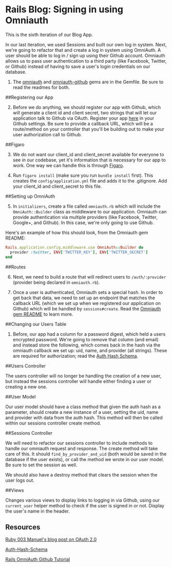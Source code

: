 # Rails Blog: Signing in using Omniauth

This is the sixth iteration of our Blog App.

In our last iteration, we used Sessions and built our own log in system. Next, we're going to refactor that and create a log in system using OmniAuth. A user should be able to log in / sign up using their Github account. Omniauth allows us to pass user authentication to a third party (like Facebook, Twitter, or Github) instead of having to save a user's login credentials on our database.

1. The [omniauth](https://github.com/intridea/omniauth) and [omniauth-github](https://github.com/intridea/omniauth-github) gems are in the Gemfile. Be sure to read the readmes for both.

##Registering our App

2. Before we do anything, we should register our app with Github, which will generate a client id and client secret, two strings that will let our application talk to Github via OAuth. Register your app [here](https://github.com/settings/applications/new) in your Github settings. Be sure to provide a callback URL, which will be a route/method on your controller that you'll be building out to make your user authorization call to Github.

##Figaro

3. We do not want our client_id and client_secret available for everyone to see in our codebase, yet it's information that is necessary for our app to work. One way we can handle this is through [Figaro](https://github.com/laserlemon/figaro).

4. Run `figaro install` (make sure you run `bundle install` first). This creates the `config/application.yml` file and adds it to the .gitignore. Add your client_id and client_secret to this file.

##Setting up OmniAuth

5. In `initializers`, create a file called `omniauth.rb` which will include the `OmniAuth::Builder` class as middleware to our application. Omniauth can provide authentication via multiple providers (like Facebook, Twitter, Google+, and Github). In this case, we're only going to use Github.

Here's an example of how this should look, from the Omniauth gem README:

```ruby
Rails.application.config.middleware.use OmniAuth::Builder do
  provider :twitter, ENV['TWITTER_KEY'], ENV['TWITTER_SECRET']
end
```

##Routes

6. Next, we need to build a route that will redirect users to `/auth/:provider` (provider being declared in `omniauth.rb`).

7. Once a user is authenticated, Omniauth sets a special hash. In order to get back that data, we need to set up an endpoint that matches the callback URL (which we set up when we registered our application on Github) which will be handled by `sessions#create`. Read the [Omniauth gem README](https://github.com/intridea/omniauth) to learn more.

##Changing our Users Table

1. Before, our app had a column for a password digest, which held a users encrypted password. We're going to remove that column (and email) and instead store the following, which comes back in the hash via the omniauth callback we set up: uid, name, and provider (all strings). These are required for authorization; read the [Auth Hash Schema](https://github.com/intridea/omniauth/wiki/Auth-Hash-Schema).

##Users Controller

The users controller will no longer be handling the creation of a new user, but instead the sessions controller will handle either finding a user or creating a new one.

##User Model

Our user model should have a class method that given the auth hash as a parameter, should create a new instance of a user, setting the uid, name and provider with data from the auth hash. This method will then be called within our sessions controller create method.

##Sessions Controller

We will need to refactor our sessions controller to include methods to handle our omniauth request and response. The create method will take care of this. It should `find_by_provider_and_uid` (both would be saved in the database if the user exists), or call the method we wrote in our user model. Be sure to set the session as well.

We should also have a destroy method that clears the session when the user logs out.

##Views

Changes various views to display links to logging in via Github, using our `current_user` helper method to check if the user is signed in or not. Display the user's name in the header.

## Resources

[Ruby 003 Manuel's blog post on OAuth 2.0](http://manu3569.github.io/blog/2013/11/06/oauth-2-dot-0-what-you-need-to-know-about-it-for-building-your-next-app/)

[Auth-Hash-Schema](https://github.com/intridea/omniauth/wiki/Auth-Hash-Schema)

[Rails OmniAuth Github Tutorial](http://natashatherobot.com/rails-omniauth-github-tutorial/)
